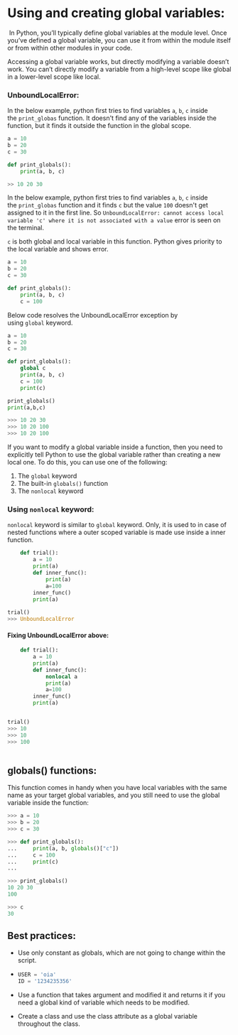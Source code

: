 # Using and creating global variables:

 In Python, you’ll typically define global variables at the module level. Once you’ve defined a global variable, you can use it from within the module itself or from within other modules in your code.

Accessing a global variable works, but directly modifying a variable doesn’t work. You can’t directly modify a variable from a high-level scope like global in a lower-level scope like local.

### UnboundLocalError:

In the below example, python first tries to find variables `a`, `b`, `c` inside the `print_globas` function. It doesn't find any of the variables inside the function, but it finds it outside the function in the global scope.

```python
a = 10
b = 20
c = 30

def print_globals():
    print(a, b, c) 

>> 10 20 30
```

In the below example, python first tries to find variables `a`, `b`, `c` inside the `print_globas` function and it finds `c` but the value `100` doesn't get assigned to it in the first line. So `UnboundLocalError: cannot access local variable 'c' where it is not associated with a value` error is seen on the terminal.

`c` is both global and local variable in this function. Python gives priority to the local variable and shows error.

```python
a = 10
b = 20
c = 30

def print_globals():
    print(a, b, c) 
    c = 100
```

Below code resolves the UnboundLocalError exception by using `global` keyword.

```python
a = 10
b = 20
c = 30

def print_globals():
    global c
    print(a, b, c)
    c = 100
    print(c)

print_globals()
print(a,b,c)

>>> 10 20 30
>>> 10 20 100
>>> 10 20 100
```

If you want to modify a global variable inside a function, then you need to explicitly tell Python to use the global variable rather than creating a new local one. To do this, you can use one of the following:

1. The `global` keyword
2. The built-in `globals()` function
3. The `nonlocal` keyword



### Using `nonlocal` keyword:



`nonlocal` keyword is similar to `global` keyword. Only, it is used to in case of nested functions where a outer scoped variable is made use inside a inner function. 

```python
    def trial():
        a = 10
        print(a)
        def inner_func():
            print(a)
            a=100
        inner_func()
        print(a)
    
trial()
>>> UnboundLocalError
```



#### Fixing UnboundLocalError above:

```python
    def trial():
        a = 10
        print(a)
        def inner_func(): 
            nonlocal a 
            print(a)
            a=100
        inner_func()
        print(a)


trial() 
>>> 10
>>> 10
>>> 100
    
```



## globals() functions:

This function comes in handy when you have local variables with the same name as your target global variables, and you still need to use the global variable inside the function:



```python
>>> a = 10
>>> b = 20
>>> c = 30

>>> def print_globals():
...     print(a, b, globals()["c"])
...     c = 100
...     print(c)
...

>>> print_globals()
10 20 30
100

>>> c
30
```



## Best practices:

- Use only constant as globals, which are not going to change within the script.

- ```python
  USER = 'oia'
  ID = '1234235356'
  ```

- Use a function that takes argument and modified it and returns it if you need a global kind of variable which needs to be modified.

- Create a class and use the class attribute as a global variable throughout the class.
